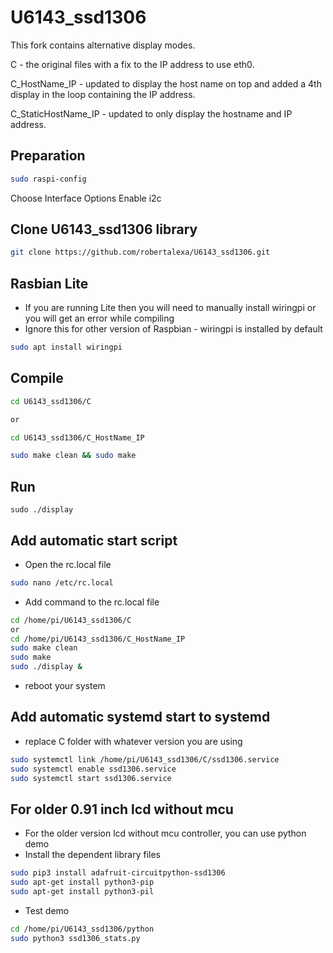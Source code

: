 # U6143_ssd1306
This fork contains alternative display modes. 

C - the original files with a fix to the IP address to use eth0.

C_HostName_IP - updated to display the host name on top and added a 4th display in the loop containing the IP address. 

C_StaticHostName_IP - updated to only display the hostname and IP address.


## Preparation
```bash
sudo raspi-config
```
Choose Interface Options 
Enable i2c

##  Clone U6143_ssd1306 library 
```bash
git clone https://github.com/robertalexa/U6143_ssd1306.git
```
## Rasbian Lite
- If you are running Lite then you will need to manually install wiringpi or you will get an error while compiling
- Ignore this for other version of Raspbian - wiringpi is installed by default
```bash
sudo apt install wiringpi
```

## Compile 
```bash
cd U6143_ssd1306/C

or

cd U6143_ssd1306/C_HostName_IP

```
```bash
sudo make clean && sudo make 
```
## Run 
```
sudo ./display
```

## Add automatic start script
- Open the rc.local file 
```bash
sudo nano /etc/rc.local
```
- Add command to the rc.local file
```bash
cd /home/pi/U6143_ssd1306/C
or
cd /home/pi/U6143_ssd1306/C_HostName_IP
sudo make clean 
sudo make 
sudo ./display &
```
- reboot your system

## Add automatic systemd start to systemd
- replace C folder with whatever version you are using
```bash
sudo systemctl link /home/pi/U6143_ssd1306/C/ssd1306.service
sudo systemctl enable ssd1306.service
sudo systemctl start ssd1306.service
```

## For older 0.91 inch lcd without mcu 
- For the older version lcd without mcu controller, you can use python demo
- Install the dependent library files
```bash
sudo pip3 install adafruit-circuitpython-ssd1306
sudo apt-get install python3-pip
sudo apt-get install python3-pil
```
- Test demo 
```bash 
cd /home/pi/U6143_ssd1306/python 
sudo python3 ssd1306_stats.py
```










